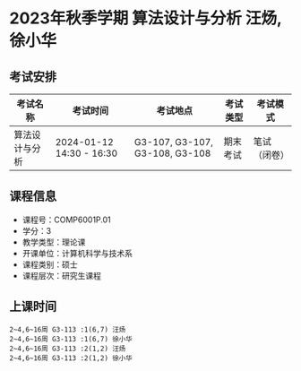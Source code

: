 # 2023年秋季学期 算法设计与分析 汪炀, 徐小华




## 考试安排

| 考试名称 | 考试时间 | 考试地点 | 考试类型 | 考试模式 |
| -------- | -------- | -------- | -------- | -------- |
| 算法设计与分析 | 2024-01-12 14:30 - 16:30 | G3-107, G3-107, G3-108, G3-108 | 期末考试 | 笔试（闭卷） |





## 课程信息

- 课程号：COMP6001P.01
- 学分：3
- 教学类型：理论课
- 开课单位：计算机科学与技术系
- 课程类别：硕士
- 课程层次：研究生课程

## 上课时间

```
2~4,6~16周 G3-113 :1(6,7) 汪炀
2~4,6~16周 G3-113 :1(6,7) 徐小华
2~4,6~16周 G3-113 :2(1,2) 汪炀
2~4,6~16周 G3-113 :2(1,2) 徐小华
```

